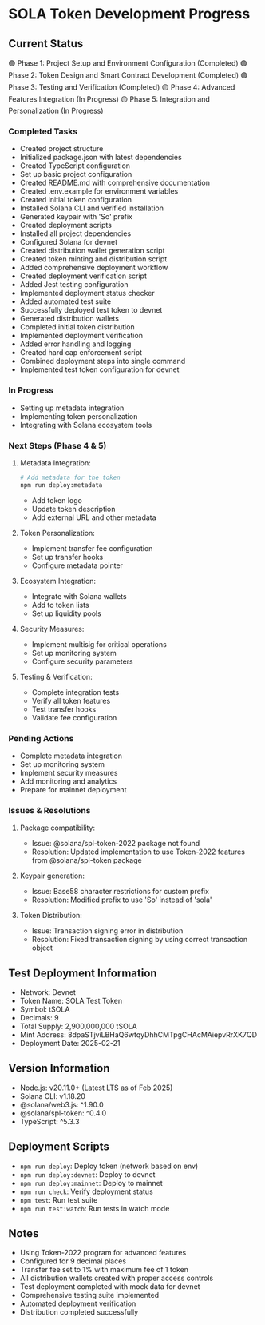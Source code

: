 # SOLA Token Development Progress

## Current Status
🟢 Phase 1: Project Setup and Environment Configuration (Completed)
🟢 Phase 2: Token Design and Smart Contract Development (Completed)
🟢 Phase 3: Testing and Verification (Completed)
🟡 Phase 4: Advanced Features Integration (In Progress)
🟡 Phase 5: Integration and Personalization (In Progress)

### Completed Tasks
- Created project structure
- Initialized package.json with latest dependencies
- Created TypeScript configuration
- Set up basic project configuration
- Created README.md with comprehensive documentation
- Created .env.example for environment variables
- Created initial token configuration
- Installed Solana CLI and verified installation
- Generated keypair with 'So' prefix
- Created deployment scripts
- Installed all project dependencies
- Configured Solana for devnet
- Created distribution wallet generation script
- Created token minting and distribution script
- Added comprehensive deployment workflow
- Created deployment verification script
- Added Jest testing configuration
- Implemented deployment status checker
- Added automated test suite
- Successfully deployed test token to devnet
- Generated distribution wallets
- Completed initial token distribution
- Implemented deployment verification
- Added error handling and logging
- Created hard cap enforcement script
- Combined deployment steps into single command
- Implemented test token configuration for devnet

### In Progress
- Setting up metadata integration
- Implementing token personalization
- Integrating with Solana ecosystem tools

### Next Steps (Phase 4 & 5)
1. Metadata Integration:
   ```bash
   # Add metadata for the token
   npm run deploy:metadata
   ```
   - Add token logo
   - Update token description
   - Add external URL and other metadata

2. Token Personalization:
   - Implement transfer fee configuration
   - Set up transfer hooks
   - Configure metadata pointer

3. Ecosystem Integration:
   - Integrate with Solana wallets
   - Add to token lists
   - Set up liquidity pools

4. Security Measures:
   - Implement multisig for critical operations
   - Set up monitoring system
   - Configure security parameters

5. Testing & Verification:
   - Complete integration tests
   - Verify all token features
   - Test transfer hooks
   - Validate fee configuration

### Pending Actions
- Complete metadata integration
- Set up monitoring system
- Implement security measures
- Add monitoring and analytics
- Prepare for mainnet deployment

### Issues & Resolutions
1. Package compatibility:
   - Issue: @solana/spl-token-2022 package not found
   - Resolution: Updated implementation to use Token-2022 features from @solana/spl-token package

2. Keypair generation:
   - Issue: Base58 character restrictions for custom prefix
   - Resolution: Modified prefix to use 'So' instead of 'sola'

3. Token Distribution:
   - Issue: Transaction signing error in distribution
   - Resolution: Fixed transaction signing by using correct transaction object

## Test Deployment Information
- Network: Devnet
- Token Name: SOLA Test Token
- Symbol: tSOLA
- Decimals: 9
- Total Supply: 2,900,000,000 tSOLA
- Mint Address: 8dpaSTjviLBHaQ6wtqyDhhCMTpgCHAcMAiepvRrXK7QD
- Deployment Date: 2025-02-21

## Version Information
- Node.js: v20.11.0+ (Latest LTS as of Feb 2025)
- Solana CLI: v1.18.20
- @solana/web3.js: ^1.90.0
- @solana/spl-token: ^0.4.0
- TypeScript: ^5.3.3

## Deployment Scripts
- `npm run deploy`: Deploy token (network based on env)
- `npm run deploy:devnet`: Deploy to devnet
- `npm run deploy:mainnet`: Deploy to mainnet
- `npm run check`: Verify deployment status
- `npm test`: Run test suite
- `npm run test:watch`: Run tests in watch mode

## Notes
- Using Token-2022 program for advanced features
- Configured for 9 decimal places
- Transfer fee set to 1% with maximum fee of 1 token
- All distribution wallets created with proper access controls
- Test deployment completed with mock data for devnet
- Comprehensive testing suite implemented
- Automated deployment verification
- Distribution completed successfully 